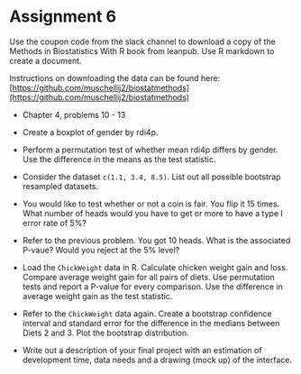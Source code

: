 # Assignment 6

Use the coupon code from the slack channel to download a copy of the Methods in Biostatistics With R book from leanpub. Use R markdown to create a document.

Instructions on downloading the data can be found here: 
[https://github.com/muschellij2/biostatmethods](https://github.com/muschellij2/biostatmethods)

* Chapter 4, problems 10 - 13
* Create a boxplot of gender by rdi4p. 
* Perform a permutation test of whether mean rdi4p differs by gender. Use the difference in the means as the test statistic.
* Consider the dataset `c(1.1, 3.4, 8.5)`. List out all possible bootstrap resampled datasets.
* You would like to test whether or not a coin is fair. You flip it 15 times. What number of heads would you have to get or more to have a type I error rate of 5%?
* Refer to the previous problem. You got 10 heads. What is the associated P-vaue? Would you reject at the 5% level?
* Load the `ChickWeight` data in R. Calculate chicken weight gain and loss. Compare average weight gain for all pairs of diets. Use permutation tests and report a P-value for every comparison. Use the difference in average weight gain as the test statistic.
* Refer to the `ChickWeight` data again. Create a bootstrap confidence interval and standard error for the difference in the medians between Diets 2 and 3. Plot the bootstrap distribution.

* Write out a description of your final project with an estimation of development time, data needs and a drawing (mock up) of the interface.



